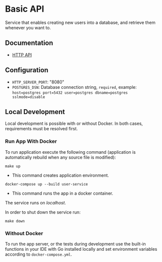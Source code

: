 # Basic API

Service that enables creating new users into a database, and retrieve them whenever you want to.

## Documentation

* [HTTP API](cmd/docs/api.yml)

## Configuration

* `HTTP_SERVER_PORT`: "8080"
* `POSTGRES_DSN`: Database connection string, `required`,
  example: `host=postgres port=5432 user=postgres dbname=postgres sslmode=disable`
  
## Local Development

Local development is possible with or without Docker. In both cases, requirements must be resolved first.

### Run App With Docker

To run application execute the following command (application is automatically rebuild when any source file is
modified):

```
make up
```
* This command creates application environment.

```
docker-compose up --build user-service
```
* This command runs the app in a docker container.

The service runs on _localhost_.

In order to shut down the service run:

```
make down
```

### Without Docker

To run the app server, or the tests during development use the built-in functions in your IDE with Go installed locally
and set environment variables according to `docker-compose.yml`.
